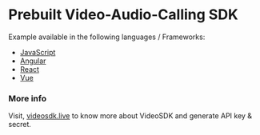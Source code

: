 # Prebuilt Video-Audio-Calling SDK

Example available in the following languages / Frameworks:

- [JavaScript](JavaScript/README.md)
- [Angular](Angular/README.md)
- [React](React/README.md)
- [Vue](Vue/README.md)

### More info

Visit, [videosdk.live](https://www.videosdk.live/) to know more about VideoSDK and generate API key & secret.
